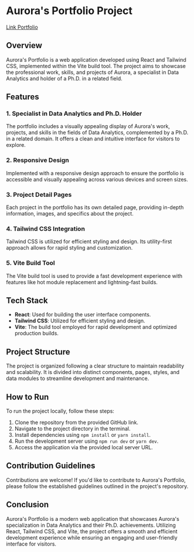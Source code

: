<!-- @format -->

# Aurora's Portfolio Project

<a target="_blank" href="[https://www.example.com/my great page](https://webs.um.es/aurora.gonzalez2)">Link Portfolio</a>

## Overview

Aurora's Portfolio is a web application developed using React and Tailwind CSS, implemented within the Vite build tool. The project aims to showcase the professional work, skills, and projects of Aurora, a specialist in Data Analytics and holder of a Ph.D. in a related field.

## Features

### 1. Specialist in Data Analytics and Ph.D. Holder

The portfolio includes a visually appealing display of Aurora's work, projects, and skills in the fields of Data Analytics, complemented by a Ph.D. in a related domain. It offers a clean and intuitive interface for visitors to explore.

### 2. Responsive Design

Implemented with a responsive design approach to ensure the portfolio is accessible and visually appealing across various devices and screen sizes.

### 3. Project Detail Pages

Each project in the portfolio has its own detailed page, providing in-depth information, images, and specifics about the project.

### 4. Tailwind CSS Integration

Tailwind CSS is utilized for efficient styling and design. Its utility-first approach allows for rapid styling and customization.

### 5. Vite Build Tool

The Vite build tool is used to provide a fast development experience with features like hot module replacement and lightning-fast builds.

## Tech Stack

- **React**: Used for building the user interface components.
- **Tailwind CSS**: Utilized for efficient styling and design.
- **Vite**: The build tool employed for rapid development and optimized production builds.

## Project Structure

The project is organized following a clear structure to maintain readability and scalability. It is divided into distinct components, pages, styles, and data modules to streamline development and maintenance.

## How to Run

To run the project locally, follow these steps:

1. Clone the repository from the provided GitHub link.
2. Navigate to the project directory in the terminal.
3. Install dependencies using `npm install` or `yarn install`.
4. Run the development server using `npm run dev` or `yarn dev`.
5. Access the application via the provided local server URL.

## Contribution Guidelines

Contributions are welcome! If you'd like to contribute to Aurora's Portfolio, please follow the established guidelines outlined in the project's repository.

## Conclusion

Aurora's Portfolio is a modern web application that showcases Aurora's specialization in Data Analytics and their Ph.D. achievements. Utilizing React, Tailwind CSS, and Vite, the project offers a smooth and efficient development experience while ensuring an engaging and user-friendly interface for visitors.
